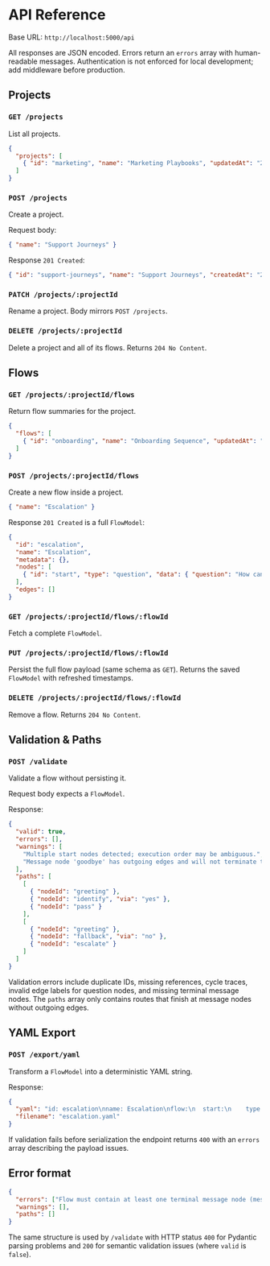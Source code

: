 # API Reference

Base URL: `http://localhost:5000/api`

All responses are JSON encoded. Errors return an `errors` array with human-readable messages. Authentication is not enforced for local development; add middleware before production.

## Projects

### `GET /projects`

List all projects.

```json
{
  "projects": [
    { "id": "marketing", "name": "Marketing Playbooks", "updatedAt": "2024-05-01T10:32:19Z" }
  ]
}
```

### `POST /projects`

Create a project.

Request body:

```json
{ "name": "Support Journeys" }
```

Response `201 Created`:

```json
{ "id": "support-journeys", "name": "Support Journeys", "createdAt": "2024-05-09T12:10:00Z" }
```

### `PATCH /projects/:projectId`

Rename a project. Body mirrors `POST /projects`.

### `DELETE /projects/:projectId`

Delete a project and all of its flows. Returns `204 No Content`.

## Flows

### `GET /projects/:projectId/flows`

Return flow summaries for the project.

```json
{
  "flows": [
    { "id": "onboarding", "name": "Onboarding Sequence", "updatedAt": "2024-05-02T08:22:00Z" }
  ]
}
```

### `POST /projects/:projectId/flows`

Create a new flow inside a project.

```json
{ "name": "Escalation" }
```

Response `201 Created` is a full `FlowModel`:

```json
{
  "id": "escalation",
  "name": "Escalation",
  "metadata": {},
  "nodes": [
    { "id": "start", "type": "question", "data": { "question": "How can we help?" } }
  ],
  "edges": []
}
```

### `GET /projects/:projectId/flows/:flowId`

Fetch a complete `FlowModel`.

### `PUT /projects/:projectId/flows/:flowId`

Persist the full flow payload (same schema as `GET`). Returns the saved `FlowModel` with refreshed timestamps.

### `DELETE /projects/:projectId/flows/:flowId`

Remove a flow. Returns `204 No Content`.

## Validation & Paths

### `POST /validate`

Validate a flow without persisting it.

Request body expects a `FlowModel`.

Response:

```json
{
  "valid": true,
  "errors": [],
  "warnings": [
    "Multiple start nodes detected; execution order may be ambiguous.",
    "Message node 'goodbye' has outgoing edges and will not terminate the flow."
  ],
  "paths": [
    [
      { "nodeId": "greeting" },
      { "nodeId": "identify", "via": "yes" },
      { "nodeId": "pass" }
    ],
    [
      { "nodeId": "greeting" },
      { "nodeId": "fallback", "via": "no" },
      { "nodeId": "escalate" }
    ]
  ]
}
```

Validation errors include duplicate IDs, missing references, cycle traces, invalid edge labels for question nodes, and missing terminal message nodes. The `paths` array only contains routes that finish at message nodes without outgoing edges.

## YAML Export

### `POST /export/yaml`

Transform a `FlowModel` into a deterministic YAML string.

Response:

```json
{
  "yaml": "id: escalation\nname: Escalation\nflow:\n  start:\n    type: question\n    question: How can we help?\n    next:\n      yes: qualify\n      no: goodbye\n  goodbye:\n    type: message\n    message: Thanks for reaching out\n",
  "filename": "escalation.yaml"
}
```

If validation fails before serialization the endpoint returns `400` with an `errors` array describing the payload issues.

## Error format

```json
{
  "errors": ["Flow must contain at least one terminal message node (message without outgoing edges)."],
  "warnings": [],
  "paths": []
}
```

The same structure is used by `/validate` with HTTP status `400` for Pydantic parsing problems and `200` for semantic validation issues (where `valid` is `false`).
